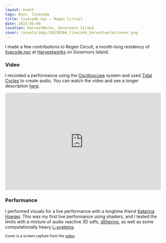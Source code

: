 ```yaml
---
layout: event
tags: Rust, livecode
title: livecode.nyc – Regen Circuit
date: 2023-05-04
location: HarvestWorks, Governors Island
cover: /assets/imgs/20230504_livecode_harvestworks/cover.png
---
```


I made a few contributions to Regen Circuit, a month-long residency of [livecode.nyc](https://livecode.nyc) at [Harvestworks](https://www.harvestworks.org/may-5-audiovisual-performances-by-katarina-hoeger-thisxorthat-and-mylar-caitlin-cawley-and-melody-loveless/) on Governors Island.

### Video

I recorded a performance using the [Oscilloscope](/systems/oscilloscope) system and used [Tidal Cycles](http://tidalcycles.org) to create audio. You can watch the video and see a longer description [here](https://youtu.be/2Mjp14VCK2o).

<iframe width="100%" height="315" src="https://www.youtube.com/embed/2Mjp14VCK2o?si=k0kcLRwxAH-fxUj4" title="YouTube video player" frameborder="0" allow="accelerometer; autoplay; clipboard-write; encrypted-media; gyroscope; picture-in-picture; web-share" allowfullscreen></iframe>

### Performance

I performed visuals for a live performance with a longtime friend [Katarina Hoeger](http://katarinahoeger.com). This was my first live performance using shaders, and I tested the limits with a mixture of audio reactive 3D sdfs, [dithering](/systems/dithering), as well as some computationally heavy [L-systems](/systems/ash).

<small>Cover is a screen capture from the <a href="https://youtu.be/2Mjp14VCK2o">video</a>.</small>